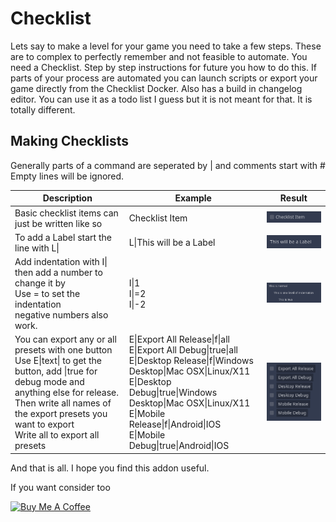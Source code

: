 # Checklist
Lets say to make a level for your game you need to take a few steps. These are to complex to perfectly remember and not feasible to automate.
You need a Checklist. Step by step instructions for future you how to do this. 
If parts of your process are automated you can launch scripts or export your game directly from the Checklist Docker.
Also has a build in changelog editor.
You can use it as a todo list I guess but it is not meant for that. It is totally different.

## Making Checklists
Generally parts of a command are seperated by | and comments start with #
Empty lines will be ignored.

|Description|Example|Result|
|-----------|-------|------|
|Basic checklist items can just be written like so|Checklist Item|![](addons/Checklist/screenshots/ChecklistItem.png)
|To add a Label start the line with L\||L\|This will be a Label|![](addons/Checklist/screenshots/Label.png)
|Add indentation with I\| then add a number to change it by <br />Use = to set the indentation <br /> negative numbers also work. |I\|1 <br /> I\|=2 <br /> I\|-2|![](addons/Checklist/screenshots/Indentation.png)
|You can export any or all presets with one button <br /> Use E\|text\| to get the button, add \|true for debug mode and anything else for release. <br /> Then write all names of the export presets you want to export <br /> Write all to export all presets|E\|Export All Release\|f\|all<br />E\|Export All Debug\|true\|all<br />E\|Desktop Release\|f\|Windows Desktop\|Mac OSX\|Linux/X11<br />E\|Desktop Debug\|true\|Windows Desktop\|Mac OSX\|Linux/X11<br />E\|Mobile Release\|f\|Android\|IOS<br />E\|Mobile Debug\|true\|Android\|IOS<br />|![](addons/Checklist/screenshots/Export.png)


And that is all. I hope you find this addon useful. 

If you want consider too

<a href="https://www.buymeacoffee.com/ASecondGuy" target="_blank"><img src="https://cdn.buymeacoffee.com/buttons/v2/default-yellow.png" alt="Buy Me A Coffee" style="height: 60px !important;width: 217px !important;" ></a>
